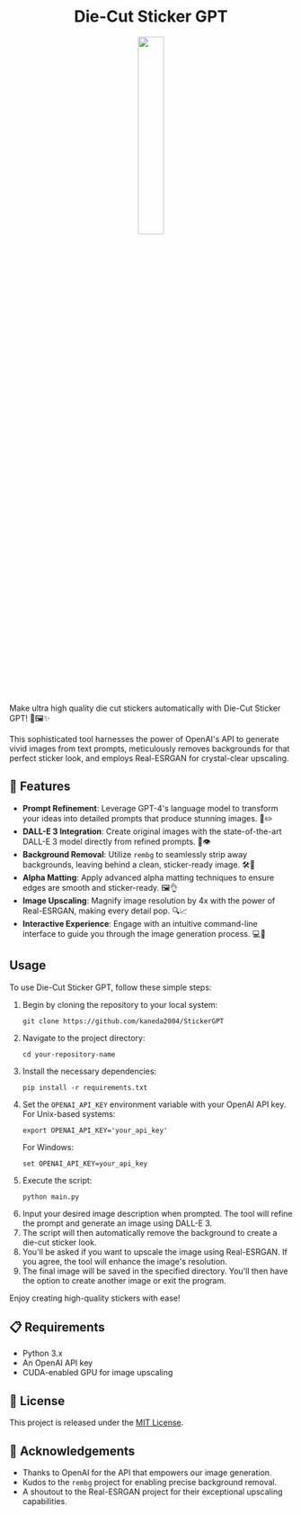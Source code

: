 <div align="center">

# Die-Cut Sticker GPT
<img src="https://github.com/kaneda2004/sticker_gpt/assets/4466807/47545897-525a-41f1-91ab-45dc625c9fec" width="30%">

</div>

<div align="left">
<!-- 
![20231107124503_e5afaf35-81a2-47d9-ab70-0f7a1fc7d171](https://github.com/kaneda2004/sticker_gpt/assets/4466807/47545897-525a-41f1-91ab-45dc625c9fec)
--!>

Make ultra high quality die cut stickers automatically with Die-Cut Sticker GPT! 🚀🖼✨

This sophisticated tool harnesses the power of OpenAI's API to generate vivid images from text prompts, meticulously removes backgrounds for that perfect sticker look, and employs Real-ESRGAN for crystal-clear upscaling.

## 🌟 Features

- **Prompt Refinement**: Leverage GPT-4's language model to transform your ideas into detailed prompts that produce stunning images. 📝✏️
- **DALL-E 3 Integration**: Create original images with the state-of-the-art DALL-E 3 model directly from refined prompts. 🎨👁
- **Background Removal**: Utilize `rembg` to seamlessly strip away backgrounds, leaving behind a clean, sticker-ready image. 🛠🌌
- **Alpha Matting**: Apply advanced alpha matting techniques to ensure edges are smooth and sticker-ready. 🖼👌
- **Image Upscaling**: Magnify image resolution by 4x with the power of Real-ESRGAN, making every detail pop. 🔍📈
- **Interactive Experience**: Engage with an intuitive command-line interface to guide you through the image generation process. 💻🤖


## Usage

To use Die-Cut Sticker GPT, follow these simple steps:

1. Begin by cloning the repository to your local system:
   ```
   git clone https://github.com/kaneda2004/StickerGPT
   ```
2. Navigate to the project directory:
   ```
   cd your-repository-name
   ```
3. Install the necessary dependencies:
   ```
   pip install -r requirements.txt
   ```
4. Set the `OPENAI_API_KEY` environment variable with your OpenAI API key. For Unix-based systems:
   ```
   export OPENAI_API_KEY='your_api_key'
   ```
   For Windows:
   ```
   set OPENAI_API_KEY=your_api_key
   ```
5. Execute the script:
   ```
   python main.py
   ```
6. Input your desired image description when prompted. The tool will refine the prompt and generate an image using DALL-E 3.
7. The script will then automatically remove the background to create a die-cut sticker look.
8. You'll be asked if you want to upscale the image using Real-ESRGAN. If you agree, the tool will enhance the image's resolution.
9. The final image will be saved in the specified directory. You'll then have the option to create another image or exit the program.

Enjoy creating high-quality stickers with ease!

## 📋 Requirements

- Python 3.x
- An OpenAI API key
- CUDA-enabled GPU for image upscaling

## 📄 License

This project is released under the [MIT License](LICENSE).

## 🙏 Acknowledgements

- Thanks to OpenAI for the API that empowers our image generation.
- Kudos to the `rembg` project for enabling precise background removal.
- A shoutout to the Real-ESRGAN project for their exceptional upscaling capabilities.
